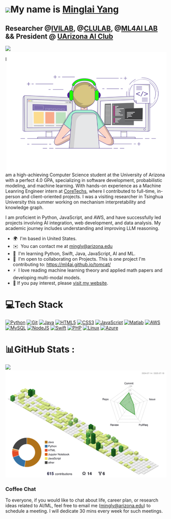 ![](https://user-images.githubusercontent.com/18350557/176309783-0785949b-9127-417c-8b55-ab5a4333674e.gif)My name is [Minglai Yang](https://mlyann.github.io)
==================================================================================================================================

Researcher @[IVILAB](https://ivilab.org/), @[CLULAB](https://clulab.org/), @[ML4AI LAB](https://ml4ai.github.io/) && President @ [UArizona AI Club](https://uaaiclub.com/)
----------------
 <img src="https://github.com/souvikguria98/souvikguria98/blob/master/Hi.gif" width="25"></h2>
<img align="right" alt="GIF" src="https://raw.githubusercontent.com/devSouvik/devSouvik/master/gif3.gif" width="500"/>

I am a high-achieving Computer Science student at the University of Arizona with a perfect 4.0 GPA, specializing in software development, probabilistic modeling, and machine learning. With hands-on experience as a Machine Leanring Engineer intern at [CoreTechs](https://www.coretechs.com/), where I contributed to full-time, in-person and client-oriented projects. I was a visiting researcher in Tsinghua University this summer working on mechanism interpretability and knowledge graph.

I am proficient in Python, JavaScript, and AWS, and have successfully led projects involving AI integration, web development, and data analysis. My academic journey includes understanding and improving LLM reasoning.

* 🌍  I'm based in United States.
* ✉️  You can contact me at [mingly@arizona.edu](mailto:mingly@arizona.edu)
* 🧠  I'm learning Python, Swift, Java, JavaScript, AI and ML.
* 🤝  I'm open to collaborating on Projects. This is one project I'm contributing to: https://ml4ai.github.io/tomcat/
* ⚡  I love reading machine learning theory and applied math papers and developing multi-modal models.
* 🤩 If you pay interest, please [visit my website](https://ymingl.com/).

# 💻Tech Stack
<p align="left">
  <!-- Python -->
  <a href="https://www.python.org/" target="_blank" rel="noreferrer"><img src="https://raw.githubusercontent.com/danielcranney/readme-generator/main/public/icons/skills/python-colored.svg" width="36" height="36" alt="Python" /></a>
  <!-- Git -->
  <a href="https://git-scm.com/" target="_blank" rel="noreferrer"><img src="https://raw.githubusercontent.com/danielcranney/readme-generator/main/public/icons/skills/git-colored.svg" width="36" height="36" alt="Git" /></a>
  <!-- Java -->
  <a href="https://www.oracle.com/java/" target="_blank" rel="noreferrer"><img src="https://raw.githubusercontent.com/danielcranney/readme-generator/main/public/icons/skills/java-colored.svg" width="36" height="36" alt="Java" /></a>
  <!-- HTML5 -->
  <a href="https://developer.mozilla.org/en-US/docs/Glossary/HTML5" target="_blank" rel="noreferrer"><img src="https://raw.githubusercontent.com/danielcranney/readme-generator/main/public/icons/skills/html5-colored.svg" width="36" height="36" alt="HTML5" /></a>
  <!-- CSS3 -->
  <a href="https://www.w3.org/TR/CSS/#css" target="_blank" rel="noreferrer"><img src="https://raw.githubusercontent.com/danielcranney/readme-generator/main/public/icons/skills/css3-colored.svg" width="36" height="36" alt="CSS3" /></a>
  <!-- JavaScript -->
  <a href="https://www.javascript.com/" target="_blank" rel="noreferrer"><img src="https://raw.githubusercontent.com/danielcranney/readme-generator/main/public/icons/skills/javascript-colored.svg" width="36" height="36" alt="JavaScript" /></a>
  <!-- Matlab -->
  <a href="https://www.mathworks.com/products/matlab.html" target="_blank" rel="noreferrer"><img src="https://www.mathworks.com/etc.clientlibs/mathworks/clientlibs/customer-ui/templates/common/resources/images/mathworks-logo-rev.svg" width="36" height="36" alt="Matlab" /></a>
  <!-- AWS -->
  <a href="https://aws.amazon.com/" target="_blank" rel="noreferrer"><img src="https://raw.githubusercontent.com/danielcranney/readme-generator/main/public/icons/skills/aws-colored.svg" width="36" height="36" alt="AWS" /></a>
  <!-- MySQL -->
  <a href="https://www.mysql.com/" target="_blank" rel="noreferrer"><img src="https://raw.githubusercontent.com/danielcranney/readme-generator/main/public/icons/skills/mysql-colored.svg" width="36" height="36" alt="MySQL" /></a>
  <!-- NodeJS -->
  <a href="https://nodejs.org/" target="_blank" rel="noreferrer"><img src="https://raw.githubusercontent.com/danielcranney/readme-generator/main/public/icons/skills/nodejs-colored.svg" width="36" height="36" alt="NodeJS" /></a>
  <!-- Swift -->
  <a href="https://swift.org/" target="_blank" rel="noreferrer"><img src="https://raw.githubusercontent.com/danielcranney/readme-generator/main/public/icons/skills/swift-colored.svg" width="36" height="36" alt="Swift" /></a>
  <!-- PHP -->
  <a href="https://www.php.net/" target="_blank" rel="noreferrer"><img src="https://raw.githubusercontent.com/danielcranney/readme-generator/main/public/icons/skills/php-colored.svg" width="36" height="36" alt="PHP" /></a>
  <!-- Linux -->
  <a href="https://www.linux.org/" target="_blank" rel="noreferrer"><img src="https://raw.githubusercontent.com/danielcranney/readme-generator/main/public/icons/skills/linux-colored.svg" width="36" height="36" alt="Linux" /></a>
<!-- Azure -->
<a href="https://azure.microsoft.com/" target="_blank" rel="noreferrer"><img src="https://upload.wikimedia.org/wikipedia/commons/a/a8/Microsoft_Azure_Logo.svg" width="36" height="36" alt="Azure" /></a>

</p>


# 📊GitHub Stats :
[![](https://visitcount.itsvg.in/api?id=mlyann&icon=0&color=12)](https://visitcount.itsvg.in)
![](./profile-3d-contrib/profile-green-animate.svg)


### Coffee Chat

To everyone, if you would like to chat about life, career plan, or research ideas related to AI/ML, feel free to email me ([mingly@arizona.edu](mailto:mingly@arizona.edu)) to schedule a meeting. I will dedicate 30 mins every week for such meetings. 

</ul>
